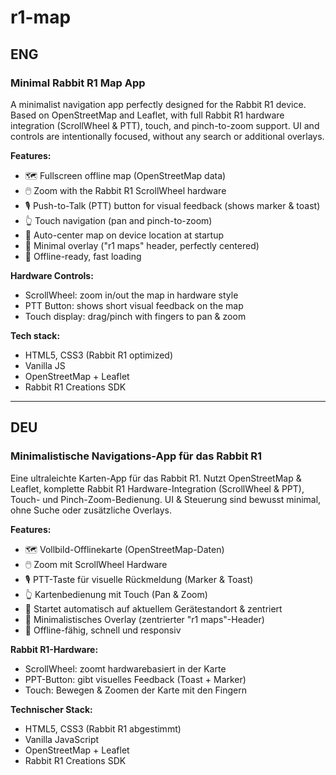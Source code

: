 # r1-map

## ENG
### Minimal Rabbit R1 Map App
A minimalist navigation app perfectly designed for the Rabbit R1 device. Based on OpenStreetMap and Leaflet, with full Rabbit R1 hardware integration (ScrollWheel & PTT), touch, and pinch-to-zoom support. UI and controls are intentionally focused, without any search or additional overlays.

**Features:**
- 🗺️ Fullscreen offline map (OpenStreetMap data)
- 🖱️ Zoom with the Rabbit R1 ScrollWheel hardware
- 🎙️ Push-to-Talk (PTT) button for visual feedback (shows marker & toast)
- 👆 Touch navigation (pan and pinch-to-zoom)
- 📍 Auto-center map on device location at startup
- 🎯 Minimal overlay ("r1 maps" header, perfectly centered)
- 💾 Offline-ready, fast loading

**Hardware Controls:**
- ScrollWheel: zoom in/out the map in hardware style
- PTT Button: shows short visual feedback on the map
- Touch display: drag/pinch with fingers to pan & zoom

**Tech stack:**
- HTML5, CSS3 (Rabbit R1 optimized)
- Vanilla JS
- OpenStreetMap + Leaflet
- Rabbit R1 Creations SDK

---

## DEU
### Minimalistische Navigations-App für das Rabbit R1
Eine ultraleichte Karten-App für das Rabbit R1. Nutzt OpenStreetMap & Leaflet, komplette Rabbit R1 Hardware-Integration (ScrollWheel & PPT), Touch- und Pinch-Zoom-Bedienung. UI & Steuerung sind bewusst minimal, ohne Suche oder zusätzliche Overlays.

**Features:**
- 🗺️ Vollbild-Offlinekarte (OpenStreetMap-Daten)
- 🖱️ Zoom mit ScrollWheel Hardware
- 🎙️ PTT-Taste für visuelle Rückmeldung (Marker & Toast)
- 👆 Kartenbedienung mit Touch (Pan & Zoom)
- 📍 Startet automatisch auf aktuellem Gerätestandort & zentriert
- 🎯 Minimalistisches Overlay (zentrierter "r1 maps"-Header)
- 💾 Offline-fähig, schnell und responsiv

**Rabbit R1-Hardware:**
- ScrollWheel: zoomt hardwarebasiert in der Karte
- PPT-Button: gibt visuelles Feedback (Toast + Marker)
- Touch: Bewegen & Zoomen der Karte mit den Fingern

**Technischer Stack:**
- HTML5, CSS3 (Rabbit R1 abgestimmt)
- Vanilla JavaScript
- OpenStreetMap + Leaflet
- Rabbit R1 Creations SDK
